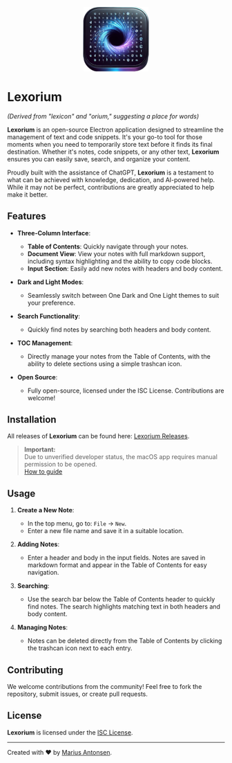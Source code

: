 
<p align="center">
  <img width="30%" src="assets/icon.png">
</p>

# Lexorium
*(Derived from "lexicon" and "orium," suggesting a place for words)*

**Lexorium** is an open-source Electron application designed to streamline the management of text and code snippets. It's your go-to tool for those moments when you need to temporarily store text before it finds its final destination. Whether it's notes, code snippets, or any other text, **Lexorium** ensures you can easily save, search, and organize your content.

Proudly built with the assistance of ChatGPT, **Lexorium** is a testament to what can be achieved with knowledge, dedication, and AI-powered help. While it may not be perfect, contributions are greatly appreciated to help make it better.

## Features

- **Three-Column Interface**:
  - **Table of Contents**: Quickly navigate through your notes.
  - **Document View**: View your notes with full markdown support, including syntax highlighting and the ability to copy code blocks.
  - **Input Section**: Easily add new notes with headers and body content.

- **Dark and Light Modes**:
  - Seamlessly switch between One Dark and One Light themes to suit your preference.

- **Search Functionality**:
  - Quickly find notes by searching both headers and body content.

- **TOC Management**:
  - Directly manage your notes from the Table of Contents, with the ability to delete sections using a simple trashcan icon.

- **Open Source**:
  - Fully open-source, licensed under the ISC License. Contributions are welcome!

## Installation

All releases of **Lexorium** can be found here: [Lexorium Releases](https://github.com/antnsn/Lexorium/releases).

> **Important:**  
> Due to unverified developer status, the macOS app requires manual permission to be opened.  
> [How to guide](https://support.apple.com/en-us/102445)

## Usage

1. **Create a New Note**:
   - In the top menu, go to: `File` -> `New`.
   - Enter a new file name and save it in a suitable location.

2. **Adding Notes**:
   - Enter a header and body in the input fields. Notes are saved in markdown format and appear in the Table of Contents for easy navigation.

3. **Searching**:
   - Use the search bar below the Table of Contents header to quickly find notes. The search highlights matching text in both headers and body content.

4. **Managing Notes**:
   - Notes can be deleted directly from the Table of Contents by clicking the trashcan icon next to each entry.

## Contributing

We welcome contributions from the community! Feel free to fork the repository, submit issues, or create pull requests.

## License

**Lexorium** is licensed under the [ISC License](LICENSE).

---

Created with ❤️ by [Marius Antonsen](https://github.com/antnsn).

